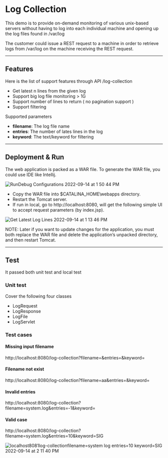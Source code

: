 # Log Collection
This demo is to provide on-demand monitoring of various unix-based
servers without having to log into each individual machine and opening up the log files found in
/var/log

The customer could issue a REST request to a machine in order to retrieve logs from /var/log on the machine receiving the REST request. 

---
## Features 
Here is the list of support features through API /log-collection

- Get latest n lines from the given log
- Support big log file monitoring > 1G
- Support number of lines to return ( no pagination support )
- Support filtering 

Supported parameters
- **filename**: The log file name
- **entries**: The number of lates lines in the log
- **keyword**: The text/keyword for filtering

---

## Deployment & Run
The web application is packed as a WAR file. To generate the WAR file, you could use IDE like Intellij.

![RunDebug Configurations 2022-09-14 at 1 50 44 PM](https://user-images.githubusercontent.com/40179591/190226835-346abd68-3bd6-48cc-96ed-7597f5a2ee99.jpg)

- Copy the WAR file into $CATALINA_HOME\webapps directory.
- Restart the Tomcat server. 
- If run in local, go to http://localhost:8080, will get the following simple UI to accept request parameters (by index.jsp).

![Get Latest Log Lines 2022-09-14 at 1 13 46 PM](https://user-images.githubusercontent.com/40179591/190219560-64e355f6-c696-441c-a1cd-dd71a14ef42c.jpg)

NOTE: Later if you want to update changes for the application, you must both replace the WAR file and delete the application’s unpacked directory, and then restart Tomcat.

---

## Test
It passed both unit test and local test
### Unit test
Cover the following four classes
- LogRequest
- LogResponse
- LogFile
- LogServlet

### Test cases
#### Missing input filename
http://localhost:8080/log-collection?filename=&entries=&keyword=
#### Filename not exist
http://localhost:8080/log-collection?filename=aa&entries=&keyword=
#### Invalid entries
http://localhost:8080/log-collection?filename=system.log&entries=-1&keyword=
#### Valid case
http://localhost:8080/log-collection?filename=system.log&entries=10&keyword=SIG

![localhost8081log-collectionfilename=system log entries=10 keyword=SIG 2022-09-14 at 2 11 40 PM](https://user-images.githubusercontent.com/40179591/190230718-5146d62d-27df-4301-82bf-6bc0168eaa57.jpg)
